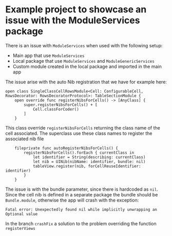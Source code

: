 # Example project to showcase an issue with the ModuleServices package

There is an issue with `ModuleServices` when used with the following setup:

- Main app that use `ModuleServices`
- Local package that use `ModuleServices` and `ModuleGenericServices`
- Custom module created in the local package and imported in the main app

The issue arise with the auto Nib registration that we have for example here:

```
open class SingleClassCellRowsModule<Cell: ConfigurableCell, RowsDecorator: RowsDecoratorProtocol>: TableSectionModule {
    open override func registerNibsForCells() -> [AnyClass] {
        super.registerNibsForCells() + [
            Cell.classForCoder()
        ]
    }
```

This class override `registerNibsForCells` returning the class name of the cell associated.
The superclass use these class names to register the associated nib file

```
    fileprivate func autoRegisterNibsForCells() {
        registerNibsForCells().forEach { currentClass in
            let identifier = String(describing: currentClass)
            let nib = UINib(nibName: identifier, bundle: nil)
            tableView.register(nib, forCellReuseIdentifier: identifier)
        }
    }
```

The issue is with the bundle parameter, since there is hardcoded as `nil`.
Since the cell nib is defined in a separate package the bundle should be `Bundle.module`, otherwise the app will crash with the exception:

`Fatal error: Unexpectedly found nil while implicitly unwrapping an Optional value`

In the branch `crashFix` a solution to the problem overriding the function `registerViews`

